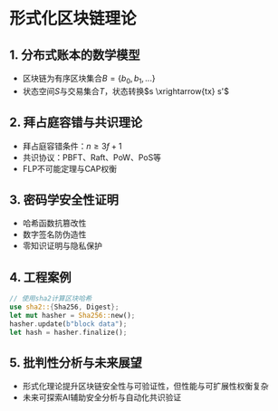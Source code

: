 # 形式化区块链理论

## 1. 分布式账本的数学模型

- 区块链为有序区块集合$B = \{b_0, b_1, ...\}$
- 状态空间$S$与交易集合$T$，状态转换$s \xrightarrow{tx} s'$

## 2. 拜占庭容错与共识理论

- 拜占庭容错条件：$n \geq 3f+1$
- 共识协议：PBFT、Raft、PoW、PoS等
- FLP不可能定理与CAP权衡

## 3. 密码学安全性证明

- 哈希函数抗篡改性
- 数字签名防伪造性
- 零知识证明与隐私保护

## 4. 工程案例

```rust
// 使用sha2计算区块哈希
use sha2::{Sha256, Digest};
let mut hasher = Sha256::new();
hasher.update(b"block data");
let hash = hasher.finalize();
```

## 5. 批判性分析与未来展望

- 形式化理论提升区块链安全性与可验证性，但性能与可扩展性权衡复杂
- 未来可探索AI辅助安全分析与自动化共识验证

